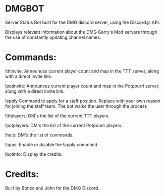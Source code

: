# DMGBOT

Server Status Bot built for the DMG discord server, using the Discord.js API. 

Displays relevant information about the DMG Garry's Mod servers through the use of constantly updating channel names.

# Commands:

!tttinvite: Announces current player count and map in the TTT server, along with a direct invite link.

!potinvite: Announces current player count and map in the Potpourri server, along with a direct invite link.

!apply <reason> Command to apply for a staff position. Replace <reason> with your own reason for joining the staff team. The bot walks the user through the process
  
!tttplayers: DM's the list of the current TTT players.

!potplayers: DM's the list of the current Potpourri players.

!help: DM's the list of commands.

!apps: Enable or disable the !apply command.

!botinfo: Display the credits.
  
 # Credits:
 Built by Bonzo and John for the DMG Discord.
